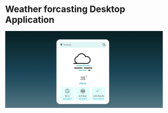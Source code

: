 # Weather forcasting Desktop Application

<p align="center">
  <img src="https://github.com/IndraT97/Weather-forecasting-desktop-application/blob/main/Desktop%20Application2.png">
</p>

